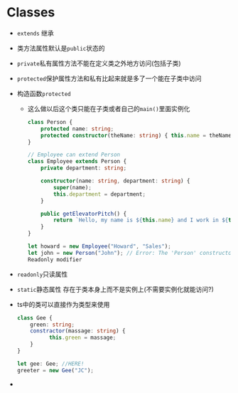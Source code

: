 # Classes

- `extends` 继承

- 类方法属性默认是`public`状态的

- `private`私有属性方法不能在定义类之外地方访问(包括子类)

- `protected`保护属性方法和私有比起来就是多了一个能在子类中访问

- 构造函数`protected`

  - 这么做以后这个类只能在子类或者自己的`main()`里面实例化

    ```typescript
    class Person {
        protected name: string;
        protected constructor(theName: string) { this.name = theName; }
    }
    
    // Employee can extend Person
    class Employee extends Person {
        private department: string;
    
        constructor(name: string, department: string) {
            super(name);
            this.department = department;
        }
    
        public getElevatorPitch() {
            return `Hello, my name is ${this.name} and I work in ${this.department}.`;
        }
    }
    
    let howard = new Employee("Howard", "Sales");
    let john = new Person("John"); // Error: The 'Person' constructor is protected
    Readonly modifier
    ```

- `readonly`只读属性

- `static`静态属性 存在于类本身上而不是实例上(不需要实例化就能访问?)

- ts中的类可以直接作为类型来使用

  ```typescript
  class Gee {
      green: string;
      constractor(massage: string) {
        	this.green = massage;
      }
  }
  
  let gee: Gee; //HERE!
  greeter = new Gee("JC");
  ```

- 

